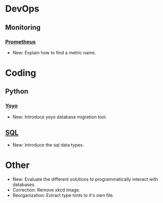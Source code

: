 # DevOps

## Monitoring

### [Prometheus](prometheus.md)

* New: Explain how to find a metric name.

# Coding

## Python

### [Yoyo](yoyo.md)

* New: Introduce yoyo database migration tool.

## [SQL](sql.md)

* New: Introduce the sql data types.

# Other

* New: Evaluate the different solutions to programmatically interact with databases.
* Correction: Remove xkcd image.
* Reorganization: Extract type hints to it's own file.